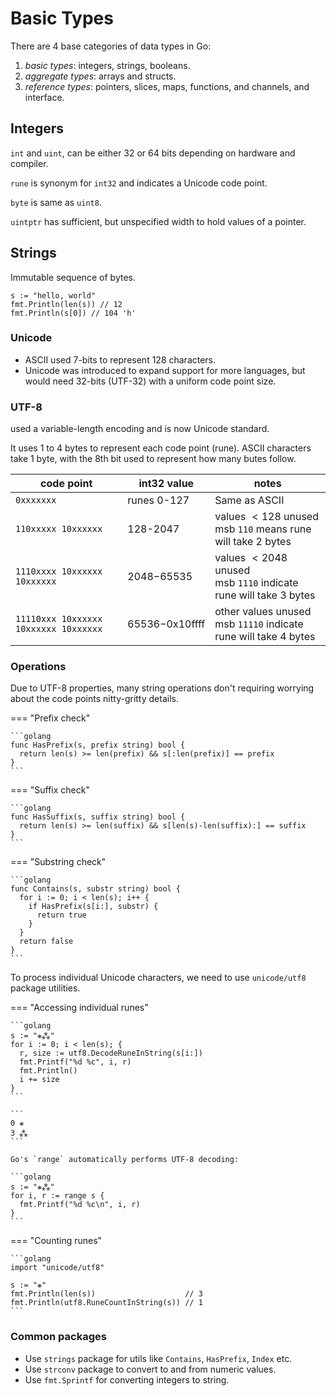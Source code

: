 # Basic Types

<style>
.md-logo img {
  content: url('/go/logo-go.svg');
}
</style>

There are 4 base categories of data types in Go:

1. _basic types_: integers, strings, booleans.
2. _aggregate types_: arrays and structs.
3. _reference types_: pointers, slices, maps, functions, and channels, and interface.

## Integers

`int` and `uint`, can be either 32 or 64 bits depending on hardware and compiler.

`rune` is synonym for `int32` and indicates a Unicode code point.

`byte` is same as `uint8`.

`uintptr` has sufficient, but unspecified width to hold values of a pointer.

## Strings

Immutable sequence of bytes.

```golang
s := "hello, world"
fmt.Println(len(s)) // 12
fmt.Println(s[0]) // 104 'h'
```

### Unicode

- ASCII used 7-bits to represent 128 characters.
- Unicode was introduced to expand support for more languages, but would need 32-bits (UTF-32) with a uniform code point size.

### UTF-8

used a variable-length encoding and is now Unicode standard.

It uses 1 to 4 bytes to represent each code point (rune). ASCII characters take 1 byte, with the 8th bit used to represent how many butes follow.

| code point                            | int32 value    | notes                                                                 |
| ------------------------------------- | -------------- | --------------------------------------------------------------------- |
| `0xxxxxxx`                            | runes 0-127    | Same as ASCII                                                         |
| `110xxxxx 10xxxxxx`                   | 128-2047       | values $<128$ unused <br> msb `110` means rune will take 2 bytes      |
| `1110xxxx 10xxxxxx 10xxxxxx`          | 2048−65535     | values $<2048$ unused <br> msb `1110` indicate rune will take 3 bytes |
| `11110xxx 10xxxxxx 10xxxxxx 10xxxxxx` | 65536−0x10ffff | other values unused <br> msb `11110` indicate rune will take 4 bytes  |

### Operations

Due to UTF-8 properties, many string operations don't requiring worrying about the code points nitty-gritty details.

=== "Prefix check"

    ```golang
    func HasPrefix(s, prefix string) bool {
      return len(s) >= len(prefix) && s[:len(prefix)] == prefix
    }
    ```

=== "Suffix check"

    ```golang
    func HasSuffix(s, suffix string) bool {
      return len(s) >= len(suffix) && s[len(s)-len(suffix):] == suffix
    }
    ```

=== "Substring check"

    ```golang
    func Contains(s, substr string) bool {
      for i := 0; i < len(s); i++ {
        if HasPrefix(s[i:], substr) {
          return true
        }
      }
      return false
    }
    ```

To process individual Unicode characters, we need to use `unicode/utf8` package utilities.

=== "Accessing individual runes"

    ```golang
    s := "❋⁂"
    for i := 0; i < len(s); {
      r, size := utf8.DecodeRuneInString(s[i:])
      fmt.Printf("%d %c", i, r)
      fmt.Println()
      i += size
    }
    ```

    ```
    0 ❋
    3 ⁂
    ```

    Go's `range` automatically performs UTF-8 decoding:

    ```golang
    s := "❋⁂"
    for i, r := range s {
      fmt.Printf("%d %c\n", i, r)
    }
    ```

=== "Counting runes"

    ```golang
    import "unicode/utf8"

    s := "❋"
    fmt.Println(len(s))                    // 3
    fmt.Println(utf8.RuneCountInString(s)) // 1
    ```

### Common packages

- Use `strings` package for utils like `Contains`, `HasPrefix`, `Index` etc.
- Use `strconv` package to convert to and from numeric values.
- Use `fmt.Sprintf` for converting integers to string.
